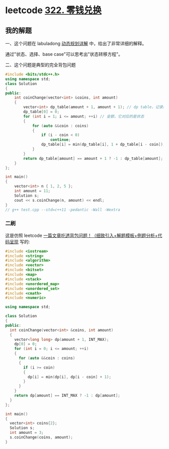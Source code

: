 # leetcode [322. 零钱兑换](https://leetcode.cn/problems/coin-change/)



## 我的解题

一、这个问题在 labuladong [动态规划详解](https://mp.weixin.qq.com/s/Cw39C9MY9Wr2JlcvBQZMcA)  中，给出了非常详细的解释。

通过"状态、选择、base case"可以思考出"状态转移方程"。

二、这个问题是典型的完全背包问题

```C++
#include <bits/stdc++.h>
using namespace std;
class Solution
{
public:
	int coinChange(vector<int> &coins, int amount)
	{
		vector<int> dp_table(amount + 1, amount + 1); // dp table，记录解，即最少的个数
		dp_table[0] = 0;
		for (int i = 1; i <= amount; ++i) // 金额，它对应的是状态
		{
			for (auto &&coin : coins)
			{
				if (i - coin < 0)
					continue;
				dp_table[i] = min(dp_table[i], 1 + dp_table[i - coin]);
			}
		}
		return dp_table[amount] == amount + 1 ? -1 : dp_table[amount];
	}
};

int main()
{
	vector<int> n { 1, 2, 5 };
	int amount = 11;
	Solution s;
	cout << s.coinChange(n, amount) << endl;
}
// g++ test.cpp --std=c++11 -pedantic -Wall -Wextra


```



### 二刷

这是仿照 leetcode [一篇文章吃透背包问题！（细致引入+解题模板+例题分析+代码呈现](https://leetcode.cn/problems/partition-equal-subset-sum/solution/yi-pian-wen-zhang-chi-tou-bei-bao-wen-ti-a7dd/) 写的: 

```c++
#include <iostream>
#include <string>
#include <algorithm>
#include <vector>
#include <bitset>
#include <map>
#include <stack>
#include <unordered_map>
#include <unordered_set>
#include <cmath>
#include <numeric>

using namespace std;

class Solution
{
public:
  int coinChange(vector<int> &coins, int amount)
  {
    vector<long long> dp(amount + 1, INT_MAX);
    dp[0] = 0;
    for (int i = 0; i <= amount; ++i)
    {
      for (auto &&coin : coins)
      {
        if (i >= coin)
        {
          dp[i] = min(dp[i], dp[i - coin] + 1);
        }
      }
    }
    return dp[amount] == INT_MAX ? -1 : dp[amount];
  }
};

int main()
{
  vector<int> coins{2};
  Solution s;
  int amount = 3;
  s.coinChange(coins, amount);
}

```

